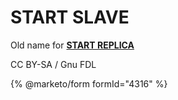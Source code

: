 # START SLAVE

Old name for [**START REPLICA**](../../../../reference/sql-statements/administrative-sql-statements/replication-statements/start-replica.md)

CC BY-SA / Gnu FDL

{% @marketo/form formId="4316" %}
